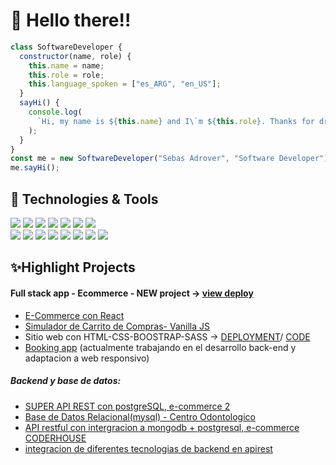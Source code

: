 # 👋 Hello there!!

```javascript
class SoftwareDeveloper {
  constructor(name, role) {
    this.name = name;
    this.role = role;
    this.language_spoken = ["es_ARG", "en_US"];
  }
  sayHi() {
    console.log(
      `Hi, my name is ${this.name} and I\`m ${this.role}. Thanks for dropping by, hope you find some of my work interesting.`
    );
  }
}
const me = new SoftwareDeveloper("Sebas Adrover", "Software Developer");
me.sayHi();
```

## 🔧 Technologies & Tools

![](https://img.shields.io/badge/HTML5-E34F26?style=for-the-badge&logo=html5&logoColor=white)
![](https://img.shields.io/badge/CSS3-1572B6?style=for-the-badge&logo=css3&logoColor=white)
![](https://img.shields.io/badge/Sass-CC6699?style=for-the-badge&logo=sass&logoColor=white)
![](https://img.shields.io/badge/Bootstrap-563D7C?style=for-the-badge&logo=bootstrap&logoColor=whit)
![](https://img.shields.io/badge/JavaScript-F7DF1E?style=for-the-badge&logo=javascript&logoColor=black)
![](https://img.shields.io/badge/React-20232A?style=for-the-badge&logo=react&logoColor=61DAFB)
![](https://img.shields.io/badge/Redux-593D88?style=for-the-badge&logo=redux&logoColor=white)
<br>
![](https://img.shields.io/badge/Java-ED8B00?style=for-the-badge&logo=openjdk&logoColor=white)
![](https://img.shields.io/badge/Node.js-43853D?style=for-the-badge&logo=node.js&logoColor=white)
![](https://img.shields.io/badge/Express.js-404D59?style=for-the-badge)
![](https://img.shields.io/badge/PostgreSQL-316192?style=for-the-badge&logo=postgresql&logoColor=white)
![](https://img.shields.io/badge/MongoDB-4EA94B?style=for-the-badge&logo=mongodb&logoColor=white)
![](https://img.shields.io/badge/MySQL-00000F?style=for-the-badge&logo=mysql&logoColor=white)
![](https://img.shields.io/badge/sequelize-323330?style=for-the-badge&logo=sequelize&logoColor=blue)
![](https://img.shields.io/badge/Shell_Script-121011?style=for-the-badge&logo=gnu-bash&logoColor=white)

## ✨Highlight Projects
<!-- <img src="https://user-images.githubusercontent.com/93797917/180350467-2104544d-7fbc-4d87-86cf-afa4204ada8a.gif" width="120" />   -->
#### Full stack app - Ecommerce - NEW project -> [view deploy](https://ecommerce-fullshop-v1.onrender.com/) 

+ [E-Commerce con React](https://github.com/adroverseba/venta-productos-informaticos_adrover)
+ [Simulador de Carrito de Compras- Vanilla JS](https://github.com/adroverseba/simuladorCarrito-VanillaJS)
+ Sitio web con HTML-CSS-BOOSTRAP-SASS -> [DEPLOYMENT](https://adroverseba.github.io/agenciaDise-o-desarrolloWeb/)/ [CODE](https://github.com/adroverseba/agenciaDise-o-desarrolloWeb)
+ [Booking app](https://booking-app-seba-dev.netlify.app/) (actualmente trabajando en el desarrollo back-end y adaptacion a web responsivo)
##### Backend y base de datos:
+ [SUPER API REST con postgreSQL, e-commerce 2](https://github.com/adroverseba/ecommerce-backend-postgreSQL)
+ [Base de Datos Relacional(mysql) - Centro Odontologico](https://github.com/adroverseba/consultorio-odontologico-queries-SQL) 
+ [API restful con intergracion a mongodb + postgresql, e-commerce CODERHOUSE](https://github.com/adroverseba/backEnd-proyectoFinalIntegrador1)
+ [integracion de diferentes tecnologias de backend en apirest](https://github.com/adroverseba/log-in-por-formulario)

